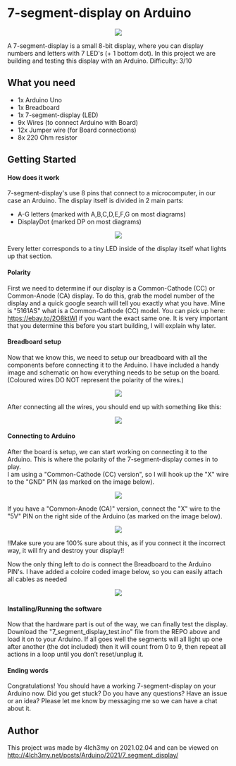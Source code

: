 # 7-segment-display on Arduino

<p align="center"><img src="https://github.com/4lch3my/7_segment_display_setup/blob/main/images/gif.gif"/></p>

A 7-segment-display is a small 8-bit display, where you can display numbers and letters with 7 LED's (+ 1 bottom dot).
In this project we are building and testing this display with an Arduino.
Difficulty: 3/10

## What you need

- 1x Arduino Uno
- 1x Breadboard
- 1x 7-segment-display (LED)
- 9x Wires (to connect Arduino with Board)
- 12x Jumper wire (for Board connections)
- 8x 220 Ohm resistor

## Getting Started

#### How does it work
7-segment-display's use 8 pins that connect to a microcomputer, in our case an Arduino. The display itself is divided in 2 main parts:
- A-G letters (marked with A,B,C,D,E,F,G on most diagrams)
- DisplayDot (marked DP on most diagrams)

<p align="center"><img src="https://github.com/4lch3my/7_segment_display_setup/blob/main/images/7segment_image.png"/></p>

Every letter corresponds to a tiny LED inside of the display itself what lights up that section. 


#### Polarity
First we need to determine if our display is a Common-Cathode (CC) or Common-Anode (CA) display. To do this, grab the model number of the display and a quick google search will tell you exactly what you have. Mine is "5161AS" what is a Common-Cathode (CC) model. You can pick up here: https://ebay.to/2O8ktWl if you want the exact same one. It is very important that you determine this before you start building, I will explain why later.

#### Breadboard setup
Now that we know this, we need to setup our breadboard with all the components before connecting it to the Arduino. I have included a handy image and schematic on how everything needs to be setup on the board. (Coloured wires DO NOT represent the polarity of the wires.)

<p align="center"><img src="https://github.com/4lch3my/7_segment_display_setup/blob/main/images/7_segment_breadboard.png"/></p>

After connecting all the wires, you should end up with something like this:

<p align="center"><img src="https://github.com/4lch3my/7_segment_display_setup/blob/main/images/board_setup.jpg"/></p>

#### Connecting to Arduino

After the board is setup, we can start working on connecting it to the Arduino. This is where the polarity of the 7-segment-display comes in to play.<br>
I am using a "Common-Cathode (CC) version", so I will hook up the "X" wire to the "GND" PIN (as marked on the image below). <br>

<p align="center"><img src="https://github.com/4lch3my/7_segment_display_setup/blob/main/images/7_segment_breadboard_Common_Cathode.png"/></p>

If you have a "Common-Anode (CA)" version, connect the "X" wire to the "5V" PIN on the right side of the Arduino (as marked on the image below). 

<p align="center"><img src="https://github.com/4lch3my/7_segment_display_setup/blob/main/images/7_segment_breadboard_Common_Anode.png"/></p>

!!Make sure you are 100% sure about this, as if you connect it the incorrect way, it will fry and destroy your display!!


Now the only thing left to do is connect the Breadboard to the Arduino PIN's. I have added a coloire coded image below, so you can easily attach all cables as needed

<p align="center"><img src="https://github.com/4lch3my/7_segment_display_setup/blob/main/images/7_segment_breadboard_with_wires.png"/></p>

#### Installing/Running the software
Now that the hardware part is out of the way, we can finally test the display. Download the "7_segment_display_test.ino" file from the REPO above and load it on to your Arduino. If all goes well the segments will all light up one after another (the dot included) then it will count from 0 to 9, then repeat all actions in a loop until you don’t reset/unplug it.


#### Ending words
Congratulations! You should have a working 7-segment-display on your Arduino now. Did you get stuck? Do you have any questions? Have an issue or an idea? Please let me know by messaging me so we can have a chat about it. 


## Author

This project was made by 4lch3my on 2021.02.04 and can be viewed on http://4lch3my.net/posts/Arduino/2021/7_segment_display/
